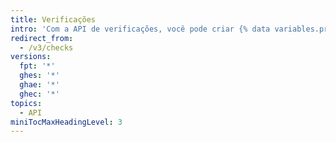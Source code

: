 ```yaml
---
title: Verificações
intro: 'Com a API de verificações, você pode criar {% data variables.product.prodname_github_apps %} que executa verificações poderosas para as alterações de código em um repositório.'
redirect_from:
  - /v3/checks
versions:
  fpt: '*'
  ghes: '*'
  ghae: '*'
  ghec: '*'
topics:
  - API
miniTocMaxHeadingLevel: 3
---
```


<!--
  Operations are automatically generated. Markdown for this page is located in data/reusables/rest-reference/checks
-->
